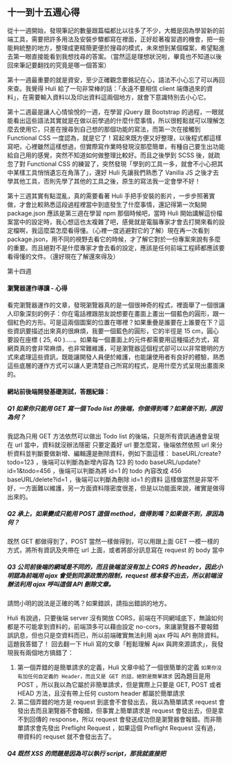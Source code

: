 ## 十一到十五週心得
從十一週開始，發現筆記的數量跟篇幅都比以往多了不少，大概是因為學習新的前端工具，需要把許多用法及安裝步驟都寫在裡面，正好趁著複習週的機會，把一些能夠統整的地方，整理成更精簡更便於搜尋的模式，未來想到某個檔案，希望點進去第一眼直接能看到我想找尋的答案。（當然這是理想狀況啦，畢竟也不知道以後回來筆記要翻找的究竟是哪一個答案）

第十一週最重要的就是資安，至少正確觀念要銘記在心，語法不小心忘了可以再回來查。我覺得 Huli 給了一句非常棒的話：「永遠不要相信 client 端傳過來的資料」，在需要輸入資料以及印出資料這兩個地方，就會下意識特別去小心它。

第十二週最是讓人心情愉悅的一週，在學習 jQuery 跟 Bootstrap 的過程，一眼就能看出這些語法其實就是在做以前學過的什麼什麼事情，所以很輕鬆就可以理解怎麼去使用它，只差在搜尋到自己想的那個功能的寫法，而第一次在接觸到 Functional CSS 一度認為，就是它了！寫起來既方便又好整理，以後程式都這樣寫吧，心裡雖然這樣想過，但實際寫作業時發現沒那麼簡單，有種自己要生出功能給自己用的感覺，突然不知道如何做整理比較好。而且之後學到 SCSS 後，就疏忽了對 Functional CSS 的練習了，突然發現「學到的工具一多，就會不小心把其中某樣工具悄悄遺忘在角落了」，還好 Huli 先讓我們熟悉了 Vanilla JS 之後才去學其他工具，否則先學了其他的工具之後，原生的寫法我一定會學不好！

第十三週其實有點混亂，真的需要看著 Huli 手把手安裝的影片，一步步照著實做，才會比較熟悉這段過程裡當中到底發生了什麼事情，還記得第一次點開 package.json 應該是第三週在學習 npm 那個時候吧，當時 Huli 開始講解這份檔案當中的設定時，我心想這也太複雜了吧，感覺就是電腦專家才會去打開來看的設定檔啊，我這麼菜怎麼看得懂。（心裡一度逃避對它的了解）現在再一次看到 package.json，用不同的視野去看它的時候，才了解它對於一份專案來說有多麼的重要。而且絕對不是什麼專家才會去看的設定，應該是任何前端工程師都應該要看得懂的文件。（還好現在了解還來得及）

第十四週


#### 瀏覽器運作導讀 - 心得
看完瀏覽器運作的文章，發現瀏覽器真的是一個很神奇的程式，裡面舉了一個很讓人印象深刻的例子：你在電話裡跟朋友說想要在畫面上畫出一個藍色的圓形，跟一個紅色的方形。可是這兩個圖案的位置在哪裡？如果重疊是誰要在上誰要在下？這些資訊要描述出來真的很麻煩，我要一個藍色的圓形，它的半徑是 15 cm，圓心要設在座標 ( 25, 40 ).....。如果每一個畫面上的元件都需要用這種描述方式，寫網頁真的會非常麻煩，也非常難維護，可是瀏覽器這個程式卻可以以非常聰明的方式來處理這些資訊，既能讓開發人員便於維護，也能讓使用者有良好的體驗，熟悉這些底層的運作方式可以讓人更清楚自己所寫的程式，是用什麼方式呈現出畫面來的。

#### 網站前後端開發基礎測試，答題紀錄：
##### Q1 如果你只能用 GET 寫一個 Todo list 的後端，你做得到嗎？如果做不到，原因為何？
我認為只用 GET 方法依然可以做出 Todo list 的後端，只是所有資訊通通會呈現在 url 當中，資料就沒辦法隱密
只要定義好 url 要怎麼寫，後端依然依照 url 來分析資料並判斷要做新增、編輯還是刪除資料，例如下面這樣：
 baseURL/create?todo=123 ，後端可以判斷為新增內容為 123 的 todo
 baseURL/update?id=1&todo=456 ，後端可以判斷為將 id=1 的 todo 內容改成 456
 baseURL/delete?id=1 ，後端可以判斷為刪除 id=1 的資料
這樣做當然是非常不好，一方面難以維護，另一方面資料隱密度很差，但是以功能面來說，確實是做得出來的。

##### Q2 承上，如果變成只能用 POST 這個 method，做得到嗎？如果做不到，原因為何？
既然 GET 都做得到了，POST 當然一樣做得到，可以用跟上面 GET 一模一樣的方式，將所有資訊及夾帶在 url 上面，或者將部分訊息寫在 request 的 body 當中

##### Q3 公司前後端的網域是不同的，而且後端並沒有加上 CORS 的 header，因此小明認為前端用 ajax 會受到同源政策的限制，request 根本發不出去，所以前端沒辦法利用 ajax 呼叫這個 API 刪除文章。
請問小明的說法是正確的嗎？如果錯誤，請指出錯誤的地方。

Huli 有說過，只要後端 server 沒有開放 CORS，前端在不同網域底下，無論如何都是不可能拿到資料的，前端頂多可以藉由設定 no-cors，來讓瀏覽器不要報錯誤訊息，但也只是空資料而已，所以前端確實無法利用 ajax 呼叫 API 刪除資料。
這題我答錯了！
回去翻一下 Huli 寫的文章「輕鬆理解 Ajax 與跨來源請求」，我發現我有兩個地方搞錯了：
1. 第一個弄錯的是簡單請求的定義，Huli 文章中給了一個很簡單的定義
`如果你沒有加任何自定義的 Header，而且又是 GET 的話，絕對是簡單請求`
因為題目是用 POST ，所以我以為它屬於非簡單請求，但是實際上只要是 GET, POST 或者 HEAD 方法，且沒有帶上任何 custom header 都屬於簡單請求
2. 第二個弄錯的地方是 request 到底會不會發出去，我以為簡單請求 request 會發出去而且瀏覽器不會報錯，但事實上簡單請求是 request 會發出去，但是拿不到回傳的 response，所以 request 會發送成功但是瀏覽器會報錯。而非簡單請求會先發出 Preflight Request ，如果這個 Preflight Request 沒有過，帶資料的 requset 就不會發出去了。

##### Q4 既然 XSS 的問題是因為可以執行 script，那我就直接把 <script> 標籤取代掉就好了，請問小明的說法是正確的嗎？如果錯誤，請指出錯誤的地方。


這樣做只能防止使用者利用 `<script>` 標籤而已，但是還是有其他方式可以執行 XSS 攻擊。
舉幾個我想得到的方式：
1. 利用 `<link>` 標籤引入一個惡意檔案，對程式做攻擊
2. 如果該檔案有引入一些 Library 讓一些 JS 語法可以直接寫在 HTML 標籤裡頭，那就可以直接在標籤動手腳了，ex. `<h1 onclick="....">` 

##### Q5 只要用 prepared statement，這樣子就能防止 SQL Injection 了！
請問小明的說法是否正確？如果錯誤，請指出錯誤的地方。

我認為利用 prepared statement 來防止 SQL injection 是可以的，就像我們課程使用的方式，先 prepare 一個 SQL 的指令，在另外把參數利用 bind_param 函式傳進去。

##### Q6 前端不會顯示刪除文章的按鈕，就不可能刪除到別人的文章。請問小明的說法是正確的嗎？如果錯誤，請指出錯誤的地方。

使用者雖然只能看到自己留言的刪除按鈕，但是把刪除按鈕的連結網址複製下來，把指令中的 id 改成別人留言的 id，一樣可以發送刪除別人留言的指令，後端如果沒有驗證流言是不是屬於該使用者，收到指令就直接刪除，這樣是非常危險的，不管是前端還是後端通通都要做權限管理。

##### Q7 既然我用瀏覽器可以看得到內容，那用 Ajax 的時候也一定可以拿得到資料啦！我們來用 Ajax 拿資料吧！請問小明的說法是正確的嗎？如果錯誤，請指出錯誤的地方。

瀏覽器上可以直接看到使用者資料？我馬上去我的網站試試看，找到帶有敏感資訊的檔案 conn.php，網址連過去一看，什麼都看不到。（還好 php 的資料只要沒有 echo 出來，瀏覽器上面是拿不到資料的）回來看看題目用的是 .json 的檔案，小明說想要用 ajax 直接拿資料，我覺得問題不在於要不要用 ajax 拿資料，問題應該是瀏覽器上面不該看到使用者資料才對，這種帶敏感資訊的資料不是應該要存放在資料庫嗎？像這樣放在檔案裡又沒有任何密碼保護，任何人連的到這個檔案都可以看到裡面的內容，相當危險。

##### Q8 小明使用了 bcrypt，密碼在存入資料庫以前都會先使用 bcrypt 來做雜湊。
請問小明的做法是正確的嗎？如果錯誤，請指出錯誤的地方。

密碼存入資料庫以前先做雜湊，這個做法是正確的，雜湊過的密碼是無法回推回去的，可以有效防止當資料庫被看光光的時候，密碼被有心人士利用。

##### Q9 小明在網站載入成功後打開 console，發現文字的確有被印出來。小明的程式碼是否有問題？

去查詢了一下 window.onload 的作用，會等網頁的全部內容，包括圖片，CSS 等內容載入後就會觸發。所以小明在網站載入成功後打開 console，可以看到文字，這很正常啊？
看完老師的解答，發現自己答錯了，沒看到這題的關鍵點，原本是要將 function 傳入，但是加上小括弧之後會變成直接呼叫 function，意思差非常多。這題應該是自己會不小心犯下的錯誤，還好被老師點出來了，知道要特別注意。
 
##### Q10 小明在執行程式的時候出現了一個錯誤，根據你的推理，會出現這個錯誤的原因是什麼？

這題我想了一陣子想不到，就直接看答案了，原來它考的是對於錯誤訊息的理解。一般我們看到錯誤訊息，會直覺得把變數 log 出來看看，不會實際去想問題能不能在這段程式中直接看出來。老師解釋過後，讓我更能理解程式在運行時是如何報錯的，以及我們如何換著角度去 debug，最後推導出 homeData 有宣告但是 undefined 這個結果，回憶這個過程真的津津有味，喜歡類似的題目，希望老師多出一些＾＾

這些題目都是出在刀口上的，針對初學者會搞錯的地方，帶入情境後讓我們去思考，最後再回到課程的核心概念，這都是連貫起來的。 
